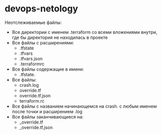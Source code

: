 # devops-netology

Неотслеживаемые файлы:
- Все директории с именем .terraform со всеми вложениями внутри, где бы директория не находилась в проекте
- Все файлы с расширениями: 
  - .tfstate
  - .tfvars
  - .tfvars.json
  - .terraformrc
- Все файлы содержащие в имени:
  - .tfstate.
- Все файлы:
  - crash.log
  - override.tf 
  - override.tf.json
  - terraform.rc
- Все файлы с названием начинающемся на crash. с любым именем после точки и расширением .log
- Все файлы заканчивающиеся на:
  - _override.tf
  - _override.tf.json
